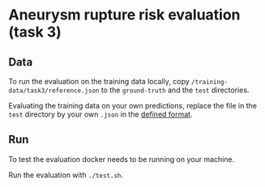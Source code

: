 # Aneurysm rupture risk evaluation (task 3)

## Data

To run the evaluation on the training data locally, copy
`/training-data/task3/reference.json` to the `ground-truth` and the `test` directories.

Evaluating the training data on your own predictions, replace the file in the `test` 
directory by your own `.json` in the [defined format](https://cada-rre.grand-challenge.org/Submission-Details/).

## Run

To test the evaluation docker needs to be running on your machine.

Run the evaluation with `./test.sh`.